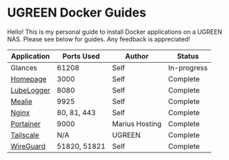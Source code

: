 # UGREEN Docker Guides

Hello! This is my personal guide to install Docker applications on a UGREEN NAS. Please see below for guides. Any feedback is appreciated!

| Application | Ports Used | Author | Status |
| --- | --- | --- | --- |
| Glances | 61208 | Self | In-progress |
| [Homepage](https://github.com/EszopiCoder/ugreen-docker-guides/wiki/Homepage) | 3000 | Self | Complete |
| [LubeLogger](https://github.com/EszopiCoder/ugreen-docker-guides/wiki/Lubelogger) | 8080 | Self | Complete |
| [Mealie](https://github.com/EszopiCoder/ugreen-docker-guides/wiki/Mealie) | 9925 | Self | Complete |
| [Nginx](https://github.com/EszopiCoder/ugreen-docker-guides/wiki/Nginx) | 80, 81, 443 | Self | Complete |
| [Portainer](https://mariushosting.com/how-to-install-portainer-on-your-ugreen-nas/) | 9000 | Marius Hosting | Complete |
| [Tailscale](https://support.ugnas.com/knowledgecenter-h5/#/articleDetail?custom=eyJ0eXBlIjoidGFnMDAyIiwibGFuZ3VhZ2UiOiJlbi1VUyIsImlkIjozNzI5LCJhcnRpY2xlSW5mb0lkIjo2MjIsImNsaWVudFR5cGUiOiJQQyIsImFydGljbGVWZXJzaW9uIjoiIn0%3D) | N/A | UGREEN | Complete |
| [WireGuard](https://github.com/EszopiCoder/ugreen-docker-guides/wiki/WireGuard) | 51820, 51821 | Self | Complete |
